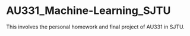 # AU331_Machine-Learning_SJTU
This involves the personal homework and final project of AU331 in SJTU.
